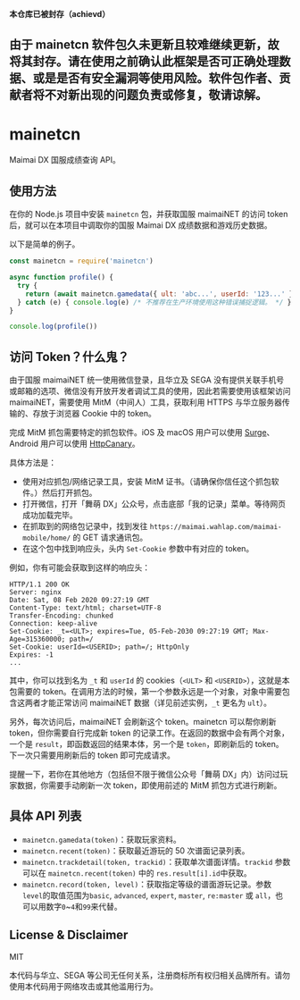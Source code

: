 **本仓库已被封存（achievd）**

由于 mainetcn 软件包久未更新且较难继续更新，故将其封存。请在使用之前确认此框架是否可正确处理数据、或是是否有安全漏洞等使用风险。软件包作者、贡献者将不对新出现的问题负责或修复，敬请谅解。
---
# mainetcn
Maimai DX 国服成绩查询 API。

## 使用方法
在你的 Node.js 项目中安装 `mainetcn` 包，并获取国服 maimaiNET 的访问 token 后，就可以在本项目中调取你的国服 Maimai DX 成绩数据和游戏历史数据。

以下是简单的例子。

```js
const mainetcn = require('mainetcn')

async function profile() {
  try {
    return (await mainetcn.gamedata({ ult: 'abc...', userId: '123...' }))
  } catch (e) { console.log(e) /* 不推荐在生产环境使用这种错误捕捉逻辑。 */ }
}

console.log(profile())
```

## 访问 Token？什么鬼？
由于国服 maimaiNET 统一使用微信登录，且华立及 SEGA 没有提供关联手机号或邮箱的选项、微信没有开放开发者调试工具的使用，因此若需要使用该框架访问 maimaiNET，需要使用 MitM（中间人）工具，获取利用 HTTPS 与华立服务器传输的、存放于浏览器 Cookie 中的 token。

完成 MitM 抓包需要特定的抓包软件。iOS 及 macOS 用户可以使用 [Surge](https://blog.wttft.com/201809101/)、Android 用户可以使用 [HttpCanary](https://play.google.com/store/apps/details?id=com.guoshi.httpcanary&hl=zh)。

具体方法是：

- 使用对应抓包/网络记录工具，安装 MitM 证书。（请确保你信任这个抓包软件。）然后打开抓包。
- 打开微信，打开「舞萌 DX」公众号，点击底部「我的记录」菜单。等待网页成功加载完毕。
- 在抓取到的网络包记录中，找到发往 `https://maimai.wahlap.com/maimai-mobile/home/` 的 GET 请求通讯包。
- 在这个包中找到响应头，头内 `Set-Cookie` 参数中有对应的 token。

例如，你有可能会获取到这样的响应头：

```
HTTP/1.1 200 OK
Server: nginx
Date: Sat, 08 Feb 2020 09:27:19 GMT
Content-Type: text/html; charset=UTF-8
Transfer-Encoding: chunked
Connection: keep-alive
Set-Cookie: _t=<ULT>; expires=Tue, 05-Feb-2030 09:27:19 GMT; Max-Age=315360000; path=/
Set-Cookie: userId=<USERID>; path=/; HttpOnly
Expires: -1
...
```

其中，你可以找到名为 `_t` 和 `userId` 的 cookies（`<ULT>` 和 `<USERID>`），这就是本包需要的 token。在调用方法的时候，第一个参数永远是一个对象，对象中需要包含这两者才能正常访问 maimaiNET 数据（详见前述实例，`_t` 更名为 `ult`）。

另外，每次访问后，maimaiNET 会刷新这个 token。mainetcn 可以帮你刷新 token，但你需要自行完成新 token 的记录工作。在返回的数据中会有两个对象，一个是 `result`，即函数返回的结果本体，另一个是 `token`，即刷新后的 token。下一次只需要用刷新后的 token 即可完成请求。

提醒一下，若你在其他地方（包括但不限于微信公众号「舞萌 DX」内）访问过玩家数据，你需要手动刷新一次 token，即使用前述的 MitM 抓包方式进行刷新。

## 具体 API 列表

- `mainetcn.gamedata(token)`：获取玩家资料。
- `mainetcn.recent(token)`：获取最近游玩的 50 次谱面记录列表。
- `mainetcn.trackdetail(token, trackid)`：获取单次谱面详情。`trackid` 参数可以在 `mainetcn.recent(token)` 中的 `res.result[i].id`中获取。
- `mainetcn.record(token, level)`：获取指定等级的谱面游玩记录。参数`level`的取值范围为`basic`, `advanced`, `expert`, `master`, `re:master` 或 `all`，也可以用数字`0`~`4`和`99`来代替。

## License & Disclaimer
MIT

本代码与华立、SEGA 等公司无任何关系，注册商标所有权归相关品牌所有。请勿使用本代码用于网络攻击或其他滥用行为。
